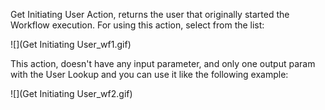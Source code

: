 Get Initiating User Action, returns the user that originally started the Workflow execution.
For using this action, select from the list:

![](Get Initiating User_wf1.gif)

This action, doesn't have any input parameter, and only one output param with the User Lookup and you can use it like the following example:

![](Get Initiating User_wf2.gif)
